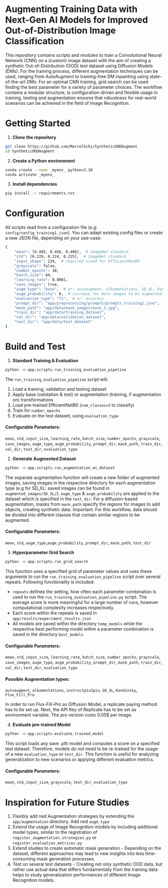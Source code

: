 # Augmenting Training Data with Next-Gen AI Models for Improved Out-of-Distribution Image Classification 
This repository contains scripts and modules to train a Convolutional Neural Network (CNN) on a (custom) image dataset
with the aim of creating a synthetic Out-of-Distribution (OOD) test dataset using Diffusion Models (DMs). For the 
training process, different augmentation techniques can be used, ranging from AutoAugment to training-free DM inpainting 
using state-of-the-art DMs. For an optimal CNN training, grid search can be used finding the best parameter for a 
variety of parameter choices. The workflow contains a modular structure, is configuration-driven and flexible usage in 
training, testing and augmentation ensures that robustness for real-world scenarios can be achieved in the field of 
Image Recognition.

# Getting Started
1. **Clone the repository**
```bash
git clone https://github.com/MarcelSchi/SyntheticOODAugment
cd SyntheticOODAugment
```
2. **Create a Python environment** 
```bash 
conda create --name _myenv_ python=3.10
conda activate _myenv_ 
```
3. **Install dependencies**
```bash
pip install -r requirements.txt
```


# Configuration

All scripts read from a configuration file (e.g: ``config/config_training1.json``). You can adapt existing config files or
create a new JSON file, depending on your use-case:
```bash
{
    "mean": [0.485, 0.456, 0.406],  # ImageNet standard
    "std": [0.229, 0.224, 0.225],  # ImageNet standard
    "input_shape": 224,  # required sized for EfficientNetB0
    "grayscale": false,
    "number_epochs": 30,
    "batch_size": 64,
    "learning_rate": 0.0001,
    "save_images": true,
    "augm_type": "base",  # or: autoaugment, albumentations, SD_XL, Kandinsky, Flux_Fill_Pro
    "augm_probability": 0,  # increase for more images to be augmented
    "evaluation_type": "f1",  # or: accuracy
    "prompt_dir": "app/preprocessing/prompts/prompts_training1.json",
    "mask_path": "app/data/mask_images/mask_1.jpg",
    "train_dir": "app/data/training_dataset",
    "val_dir": "app/data/validation_dataset",
    "test_dir": "app/data/test_dataset"
}
```


# Build and Test

1. **Standard Training & Evaluation**
```bash
python -m app.scripts.run_training_evaluation_pipeline
```
The ``run_training_evaluation_pipeline`` script will:
1. Load a training, validation and testing dataset
2. Apply base (validation & test) or augmentation (training, if augmentation on) transformations
3. Load pre-trained EfficientNetB0 (```num_classes=5``` to classify)
4. Train for ```number_epochs```
5. Evaluate on the test dataset, using ```evaluation_type```
#### Configurable Parameters: 
``mean``, ``std``, ``input_size``, ``learning_rate``, ``batch_size``, ``number_epochs``, ``grayscale``, ``save_images``, 
``augm_type``, ``augm_probability``, ``prompt_dir``, ``mask_path``, ``train_dir``, ``val_dir``, ``test_dir``, 
``evaluation_type``

2. **Generate Augmented Dataset**
```bash
python -m app.scripts.run_augmentation_on_dataset 
```

The separate augmentation function will create a new folder of augmented images, saving images in the respective 
directory for each augmentation type (e.g for SD_XL: saved images can be found in ``augmented_images/SD_XL/``).
``augm_type`` & ``augm_probability`` are applied to the dataset which is specified in the ``test_dir``. For a 
diffusion-based augmentation, masks from ``mask_path`` specify the regions for images to add objects, creating synthetic
data. Important: For this workflow, data should be divided into different classes that contain similar regions to be
augmented. 

#### Configurable Parameters: 
``mean``, ``std``, ``augm_type``,``augm_probability``, ``prompt_dir``, ``mask_path``, ``test_dir``

3. **Hyperparameter Grid Search**
```bash
python -m app.scripts.run_grid_search
```

This function uses a specified grid of parameter values and uses these arguments to run the ``run_training_evaluation_pipeline`` script over several 
repeats. Following functionality is included: 
- ```repeats``` defines the setting, how often each parameter combination is used to run the ``run_training_evaluation_pipeline.py`` script. The 
average score is more meaningful for a large number of runs, however computational complexity increases respectively.
- Each score within the repeats is saved in ``app/results/experiment_results.json``
- All models are saved within the directory ``temp_models`` while the respective best performing model within a
parameter combination is saved in the directory ``best_models`` 

#### Configurable Parameters: 
``mean``, ``std``, ``input_size``, ``learning_rate``, ``batch_size``, ``number_epochs``, ``grayscale``, ``save_images``, 
``augm_type``, ``augm_probability``, ``prompt_dir``, ``mask_path``, ``train_dir``, ``val_dir``, ``test_dir``, 
``evaluation_type``

#### Possible Augmentation types: 
``autoaugment``, ``albumentations``, ``instructpix2pix``, ``SD_XL``, ``Kandinsky``, ``Flux_Fill_Pro``

In order to run Flux-Fill-Pro as Diffusion Model, a replicate paying method has to be set up. Next, the API Key of 
Replicate has to be set as environment variable. The pro version costs 0.05$ per image.


4. **Evaluate pre-trained Model**

```bash
python -m app.scripts.evaluate_trained_model
```
 
This script loads any save .pth model and computes a score on a specified test dataset. Therefore, models do not need
to be re-trained for the usage of a new ``evaluation_type`` or ``test_dir``. This function is useful for analyzing 
generalization to new scenarios or applying different evaluation metrics.

#### Configurable Parameters: 
``mean``, ``std``, ``input_size``, ``grayscale``, ``test_dir``, ``evaluation_type``


# Inspiration for Future Studies

1. Flexibly add ned Augmentation strategies by extending the ``app/augmentation`` directory. Add ned ``augm_type``
2. Extend the usage of Image Recognition models by including additional model types, similar to the registration of 
``register_augmentation_strategies.py`` or ``register_evaluation_metrices.py``
3. Extend studies to create automatic mask generation - Depending on the dataset, different approaches may lead to new 
insights into less time-consuming mask generation processes.
4. Test on several test datasets - Creating not only synthetic OOD data, but rather use actual data that differs
fundamentally from the training data helps to study generalization performances of different Image Recognition models.
